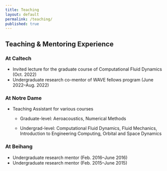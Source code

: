 ```yaml
---
title: Teaching
layout: default
permalink: /teaching/
published: true
---
```


## Teaching & Mentoring Experience
### At Caltech
* Invited lecture for the graduate course of Computational Fluid Dynamics (Oct. 2022)
* Undergraduate research co-mentor of WAVE fellows program (June 2022–Aug. 2022)

### At Notre Dame
* Teaching Assistant for various courses

	* Graduate-level: Aeroacoustics, Numerical Methods

	* Undergrad-level: Computational Fluid Dynamics, Fluid Mechanics, Introduction to Engineering Computing, Orbital and Space Dynamics

### At Beihang
* Undergraduate research mentor (Feb. 2016–June 2016)
* Undergraduate research mentor (Feb. 2015–June 2015)
